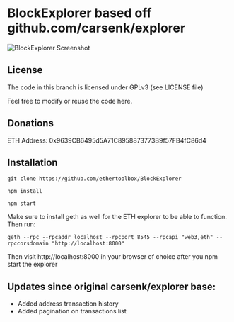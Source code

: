 # BlockExplorer based off github.com/carsenk/explorer

![BlockExplorer Screenshot](https://i.imgur.com/0bl4uTK.jpg)

## License

The code in this branch is licensed under GPLv3 (see LICENSE file)

Feel free to modify or reuse the code here.

## Donations

ETH Address: 0x9639CB6495d5A71C8958873773B9f57FB4fC86d4

## Installation

`git clone https://github.com/ethertoolbox/BlockExplorer`

`npm install`

`npm start`

Make sure to install geth as well for the ETH explorer to be able to function. Then run:

`geth --rpc --rpcaddr localhost --rpcport 8545 --rpcapi "web3,eth" --rpccorsdomain "http://localhost:8000"`

Then visit http://localhost:8000 in your browser of choice after you npm start the explorer

## Updates since original carsenk/explorer base:

- Added address transaction history
- Added pagination on transactions list
